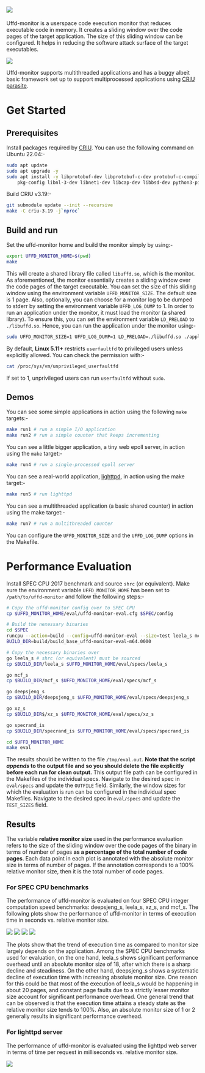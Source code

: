 # ![](images/title.png)

Uffd-monitor is a userspace code execution monitor that reduces executable code in memory. It creates a sliding window over the code pages of the target application. The size of this sliding window can be configured. It helps in reducing the software attack surface of the target executables.

![](images/diagram.png)

Uffd-monitor supports multithreaded applications and has a buggy albeit basic framework set up to support multiprocessed applications using [CRIU parasite](https://criu.org/Parasite_code).

# Get Started

## Prerequisites

Install packages required by [CRIU](https://criu.org/Installation). You can use the following command on Ubuntu 22.04:-
```zsh
sudo apt update
sudo apt upgrade -y
sudo apt install -y libprotobuf-dev libprotobuf-c-dev protobuf-c-compiler protobuf-compiler \
    pkg-config libnl-3-dev libnet1-dev libcap-dev libbsd-dev python3-pip cmake
```
Build CRIU v3.19:-
```zsh
git submodule update --init --recursive
make -C criu-3.19 -j`nproc`
```

## Build and run

Set the uffd-monitor home and build the monitor simply by using:-
```zsh
export UFFD_MONITOR_HOME=$(pwd)
make
```
This will create a shared library file called `libuffd.so`, which is the monitor. As aforementioned, the monitor essentially creates a sliding window over the code pages of the target executable. You can set the size of this sliding window using the environment variable `UFFD_MONITOR_SIZE`. The default size is 1 page. Also, optionally, you can choose for a monitor log to be dumped to stderr by setting the environment variable `UFFD_LOG_DUMP` to 1. In order to run an application under the monitor, it must load the monitor (a shared library). To ensure this, you can set the environment variable `LD_PRELOAD` to `./libuffd.so`. Hence, you can run the application under the monitor using:-
```zsh
sudo UFFD_MONITOR_SIZE=1 UFFD_LOG_DUMP=1 LD_PRELOAD=./libuffd.so ./application
```
By default, **Linux 5.11+** restricts `userfaultfd` to privileged users unless explicitly allowed. You can check the permission with:-
```zsh
cat /proc/sys/vm/unprivileged_userfaultfd
```
If set to 1, unprivileged users can run `userfaultfd` without `sudo`.

## Demos

You can see some simple applications in action using the following `make` targets:-
```zsh
make run1 # run a simple I/O application
make run2 # run a simple counter that keeps incrementing
```
You can see a little bigger application, a tiny web epoll server, in action using the `make` target:-
```zsh
make run4 # run a single-processed epoll server
```
You can see a real-world application, [lighttpd](https://www.lighttpd.net/), in action using the make target:-
```zsh
make run5 # run lighttpd
```
You can see a multithreaded application (a basic shared counter) in action using the make target:-
```zsh
make run7 # run a multithreaded counter
```
You can configure the `UFFD_MONITOR_SIZE` and the `UFFD_LOG_DUMP` options in the Makefile.

# Performance Evaluation

Install SPEC CPU 2017 benchmark and source `shrc` (or equivalent). Make sure the environment variable `UFFD_MONITOR_HOME` has been set to `/path/to/uffd-monitor` and follow the following steps:-
```zsh
# Copy the uffd-monitor config over to SPEC CPU
cp $UFFD_MONITOR_HOME/eval/uffd-monitor-eval.cfg $SPEC/config

# Build the nexessary binaries
cd $SPEC
runcpu --action=build --config=uffd-monitor-eval --size=test leela_s mcf_s deepsjeng_s xz_s specrand_is
BUILD_DIR=build/build_base_uffd-monitor-eval-m64.0000

# Copy the necessary binaries over
go leela_s # shrc (or equivalent) must be sourced
cp $BUILD_DIR/leela_s $UFFD_MONITOR_HOME/eval/specs/leela_s

go mcf_s
cp $BUILD_DIR/mcf_s $UFFD_MONITOR_HOME/eval/specs/mcf_s

go deepsjeng_s
cp $BUILD_DIR/deepsjeng_s $UFFD_MONITOR_HOME/eval/specs/deepsjeng_s

go xz_s
cp $BUILD_DIR$/xz_s $UFFD_MONITOR_HOME/eval/specs/xz_s

go specrand_is
cp $BUILD_DIR/specrand_is $UFFD_MONITOR_HOME/eval/specs/specrand_is

cd $UFFD_MONITOR_HOME
make eval
```
The results should be written to the file `/tmp/eval.out`. **Note that the script *appends* to the output file and so you should delete the file explicitly before each run for clean output.** This output file path can be configured in the Makefiles of the individual specs. Navigate to the desired spec in `eval/specs` and update the `OUTFILE` field. Similarly, the window sizes for which the evaluation is run can be configured in the individual spec Makefiles. Navigate to the desired spec in `eval/specs` and update the `TEST_SIZES` field.

## Results

The variable **relative monitor size** used in the performance evaluation refers to the size of the sliding window over the code pages of the binary in terms of number of pages **as a percentage of the total number of code pages**. Each data point in each plot is annotated with the absolute monitor size in terms of number of pages. If the annotation corresponds to a 100% relative monitor size, then it is the total number of code pages.

### For SPEC CPU benchmarks

The performance of uffd-monitor is evaluated on four SPEC CPU integer computation speed benchmarks: deepsjeng_s, leela_s, xz_s, and mcf_s. The following plots show the performance of uffd-monitor in terms of execution time in seconds vs. relative monitor size.

![](images/deepsjeng.png)
![](images/leela.png)
![](images/xz.png)
![](images/mcf.png)

The plots show that the trend of execution time as compared to monitor size largely depends on the application. Among the SPEC CPU benchmarks used for evaluation, on the one hand, leela_s shows significant performance overhead until an absolute monitor size of 18, after which there is a sharp decline and steadiness. On the other hand, deepsjeng_s shows a systematic decline of execution time with increasing absolute monitor size. One reason for this could be that most of the execution of leela_s would be happening in about 20 pages, and constant page faults due to a strictly lesser monitor size account for significant performance overhead. One general trend that can be observed is that the execution time attains a steady state as the relative monitor size tends to 100%. Also, an absolute monitor size of 1 or 2 generally results in significant performance overhead.

### For lighttpd server

The performance of uffd-monitor is evaluated using the lighttpd web server in terms of time per request in milliseconds vs. relative monitor size.

![](images/lighttpd.png)